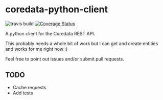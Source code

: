 coredata-python-client
======================
![travis build](https://travis-ci.org/koddsson/coredata-python-client.svg?branch=master)
[![Coverage Status](https://img.shields.io/coveralls/koddsson/coredata-python-client.svg)](https://coveralls.io/r/koddsson/coredata-python-client)

A python client for the Coredata REST API.

This probably needs a whole bit of work but I can get and create entities and
works for me right now :)

Feel free to point out issues and/or submit pull requests.

TODO
----
- Cache requests
- Add tests
